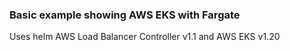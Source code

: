 ### Basic example showing AWS EKS with Fargate

Uses helm AWS Load Balancer Controller v1.1 and AWS EKS v1.20







